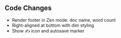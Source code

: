 ## Code Changes

- Render footer in Zen mode: doc name, word count
- Right-aligned at bottom with dim styling
- Show ✍️ icon and autosave marker

